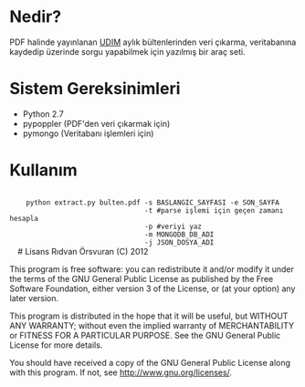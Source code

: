 # Nedir?
PDF halinde yayınlanan [UDIM](http://www.koeri.boun.edu.tr/sismo/ "Ulusal Deprem İzleme Merkezi") aylık bültenlerinden veri çıkarma, veritabanına kaydedip üzerinde sorgu yapabilmek için yazılmış bir araç seti.
# Sistem Gereksinimleri
 * Python 2.7
 * pypoppler (PDF'den veri çıkarmak için)
 * pymongo (Veritabanı işlemleri için)
# Kullanım
  <code>
    python extract.py bulten.pdf -s BASLANGIC_SAYFASI -e SON_SAYFA
                                 -t #parse işlemi için geçen zamanı hesapla
                                 -p #veriyi yaz
                                 -m MONGODB_DB_ADI
                                 -j JSON_DOSYA_ADI
  </code>
# Lisans
Rıdvan Örsvuran (C) 2012

This program is free software: you can redistribute it and/or modify
it under the terms of the GNU General Public License as published by
the Free Software Foundation, either version 3 of the License, or
(at your option) any later version.

This program is distributed in the hope that it will be useful,
but WITHOUT ANY WARRANTY; without even the implied warranty of
MERCHANTABILITY or FITNESS FOR A PARTICULAR PURPOSE.  See the
GNU General Public License for more details.

You should have received a copy of the GNU General Public License
along with this program.  If not, see <http://www.gnu.org/licenses/>.

